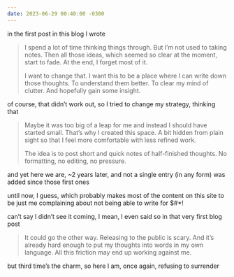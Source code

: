 ```yaml
---
date: 2023-06-29 00:40:00 -0300
---
```


in the first post in this blog I wrote

> I spend a lot of time thinking things through. But I’m not used to taking notes. Then all those ideas, which seemed so clear at the moment, start to fade. At the end, I forget most of it.
> 
> I want to change that. I want this to be a place where I can write down those thoughts. To understand them better. To clear my mind of clutter. And hopefully gain some insight.

of course, that didn’t work out, so I tried to change my strategy, thinking that

> Maybe it was too big of a leap for me and instead I should have started small. That’s why I created this space. A bit hidden from plain sight so that I feel more comfortable with less refined work.
> 
> The idea is to post short and quick notes of half-finished thoughts. No formatting, no editing, no pressure.

and yet here we are, ~2 years later, and not a single entry (in any form) was added since those first ones

until now, I guess, which probably makes most of the content on this site to be just me complaining about not being able to write for $#*!

can’t say I didn’t see it coming, I mean, I even said so in that very first blog post

> It could go the other way. Releasing to the public is scary. And it’s already hard enough to put my thoughts into words in my own language. All this friction may end up working against me.

but third time’s the charm, so here I am, once again, refusing to surrender
